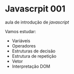 # Javascrpit 001
aula de introdução de *javascript*

Vamos estudar:
- Variáveis 
- Operadores
- Estruturas de decisão
- Estrutura de repetição
- Vetor
- Interpretação DOM
